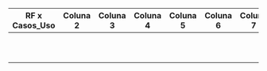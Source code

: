 | RF x Casos_Uso | Coluna 2 | Coluna 3 | Coluna 4 | Coluna 5 | Coluna 6 | Coluna 7 | Coluna 8 | Coluna 9 | Coluna 10 |
|----------|----------|----------|----------|----------|----------|----------|----------|----------|-----------|
|          |          |          |          |          |          |          |          |          |           |
|          |          |          |          |          |          |          |          |          |           |
|          |          |          |          |          |          |          |          |          |           |
|          |          |          |          |          |          |          |          |          |           |
|          |          |          |          |          |          |          |          |          |           |
|          |          |          |          |          |          |          |          |          |           |
|          |          |          |          |          |          |          |          |          |           |
|          |          |          |          |          |          |          |          |          |           |
|          |          |          |          |          |          |          |          |          |           |
|          |          |          |          |          |          |          |          |          |           |

